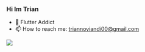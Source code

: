 ### Hi Im Trian

- 💬 Flutter Addict
- 📫 How to reach me: triannoviandi00@gmail.com

<img src="https://github-readme-stats.vercel.app/api?username=triannoviandi&&show_icons=true">
